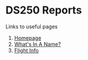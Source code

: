 # DS250 Reports

Links to useful pages

1. [Homepage](https://brandonbennett1995.github.io)
2. [What's In A Name?](https://brandonbennett1995.github.io/p1_whats_in_a_name.html)
3. [Flight Info](https://brandonbennett1995.github.io/p2/p2_brandon_bennett.html)
